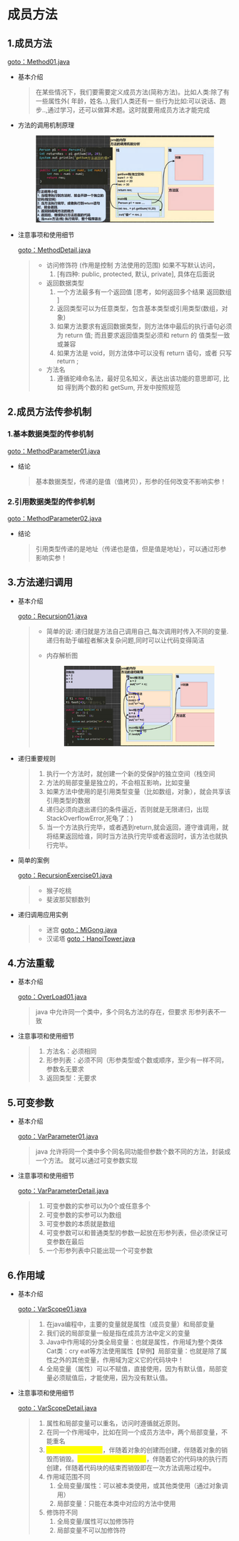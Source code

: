 # 成员方法

## 1.成员方法

[goto：Method01.java](https://gitee.com/jia-yan\_dong/code/blob/master/Java/javacode/chapter07/Method01.java)

*   基本介绍

    > 在某些情况下，我们要需要定义成员方法(简称方法)。比如人类:除了有一些属性外( 年龄，姓名..),我们人类还有一 些行为比如:可以说话、跑步..,通过学习，还可以做算术题。这时就要用成员方法才能完成


*   方法的调用机制原理

    <figure><img src="../../../../.gitbook/assets/image (4).png" alt=""><figcaption></figcaption></figure>


*   注意事项和使用细节

    [goto：MethodDetail.java](https://gitee.com/jia-yan\_dong/code/blob/master/Java/javacode/chapter07/MethodDetail.java)

    > * 访问修饰符 (作用是控制 方法使用的范围) 如果不写默认访问，
    >   1. \[有四种: public, protected, 默认, private], 具体在后面说
    > * 返回数据类型
    >   1. 一个方法最多有一个返回值 \[思考，如何返回多个结果 返回数组 ]
    >   2. 返回类型可以为任意类型，包含基本类型或引用类型(数组，对象)
    >   3. 如果方法要求有返回数据类型，则方法体中最后的执行语句必须为 return 值; 而且要求返回值类型必须和 return 的 值类型一致或兼容
    >   4. 如果方法是 void，则方法体中可以没有 return 语句，或者 只写 return ;
    > * 方法名&#x20;
    >   1. 遵循驼峰命名法，最好见名知义，表达出该功能的意思即可, 比如 得到两个数的和 getSum, 开发中按照规范

## 2.成员方法传参机制

### 1.基本数据类型的传参机制

[goto：MethodParameter01.java](https://gitee.com/jia-yan\_dong/code/blob/master/Java/javacode/chapter07/MethodParameter01.java)

*   结论

    > 基本数据类型，传递的是值（值拷贝），形参的任何改变不影响实参！

### 2.引用数据类型的传参机制

[goto：MethodParameter02.java](https://gitee.com/jia-yan\_dong/code/blob/master/Java/javacode/chapter07/MethodParameter02.java)

*   结论

    > 引用类型传递的是地址（传递也是值，但是值是地址），可以通过形参影响实参！

## 3.方法递归调用

*   基本介绍

    [goto：Recursion01.java](https://gitee.com/jia-yan\_dong/code/blob/master/Java/javacode/chapter07/Recursion01.java)

    > * 简单的说: 递归就是方法自己调用自己,每次调用时传入不同的变量.递归有助于编程者解决复杂问题,同时可以让代码变得简洁
    > *   内存解析图
    >
    >     <figure><img src="../../../../.gitbook/assets/image (1) (1).png" alt=""><figcaption></figcaption></figure>
*   递归重要规则

    > 1. 执行一个方法时，就创建一个新的受保护的独立空间（栈空间
    > 2. 方法的局部变量是独立的，不会相互影响，比如变量
    > 3. 如果方法中使用的是引用类型变量（比如数组，对象），就会共享该引用类型的数据&#x20;
    > 4. 递归必须向退出递归的条件逼近，否则就是无限递归，出现 StackOverflowError,死龟了：)&#x20;
    > 5. 当一个方法执行完毕，或者遇到return,就会返回，遵守谁调用，就将结果返回给谁，同时当方法执行完毕或者返回时，该方法也就执行完毕。


*   简单的案例

    [goto：RecursionExercise01.java](https://gitee.com/jia-yan\_dong/code/blob/master/Java/javacode/chapter07/RecursionExercise01.java)

    > * 猴子吃桃
    > * 斐波那契额数列
*   递归调用应用实例

    > * 迷宫 [goto：MiGong.java](https://gitee.com/jia-yan\_dong/code/blob/master/Java/javacode/chapter07/MiGong.java)
    > * 汉诺塔 [goto：HanoiTower.java](https://gitee.com/jia-yan\_dong/code/blob/master/Java/javacode/chapter07/HanoiTower.java)

## 4.方法重载

*   基本介绍

    [goto：OverLoad01.java](https://gitee.com/jia-yan\_dong/code/blob/master/Java/javacode/chapter07/OverLoad01.java)

    > java 中允许同一个类中，多个同名方法的存在，但要求 形参列表不一致


*   注意事项和使用细节

    > 1. 方法名：必须相同&#x20;
    > 2. 形参列表：必须不同（形参类型或个数或顺序，至少有一样不同，参数名无要求
    > 3. 返回类型：无要求



## 5.可变参数

*   基本介绍

    [goto：VarParameter01.java](https://gitee.com/jia-yan\_dong/code/blob/master/Java/javacode/chapter07/VarParameter01.java)

    > java 允许将同一个类中多个同名同功能但参数个数不同的方法，封装成一个方法。 就可以通过可变参数实现
*   注意事项和使用细节

    [goto：VarParameterDetail.java](https://gitee.com/jia-yan\_dong/code/blob/master/Java/javacode/chapter07/VarParameterDetail.java)

    > 1. 可变参数的实参可以为0个或任意多个
    > 2. 可变参数的实参可以为数组
    > 3. 可变参数的本质就是数组
    > 4. 可变参数可以和普通类型的参数一起放在形参列表，但必须保证可变参数在最后
    > 5. 一个形参列表中只能出现一个可变参数

## 6.作用域

*   基本介绍

    [goto：VarScope01.java](https://gitee.com/jia-yan\_dong/code/blob/master/Java/javacode/chapter07/VarScope01.java)

    > 1. 在java编程中，主要的变量就是属性（成员变量）和局部变量
    > 2. 我们说的局部变量一般是指在成员方法中定义的变量
    > 3. Java中作用域的分类全局变量：也就是属性，作用域为整个类体Cat类：cry eat等方法使用属性【举例】局部变量：也就是除了属性之外的其他变量，作用域为定义它的代码块中！
    > 4. 全局变量（属性）可以不赋值，直接使用，因为有默认值，局部变量必须赋值后，才能使用，因为没有默认值。


*   注意事项和使用细节

    [goto：VarScopeDetail.java](https://gitee.com/jia-yan\_dong/code/blob/master/Java/javacode/chapter07/VarScopeDetail.java)

    > 1. 属性和局部变量可以重名，访问时遵循就近原则。&#x20;
    > 2. 在同一个作用域中，比如在同一个成员方法中，两个局部变量，不能重名
    > 3. <mark style="color:yellow;">属性，生命周期较长</mark>，伴随着对象的创建而创建，伴随着对象的销毁而销毁。<mark style="color:yellow;">局部变量，生命周期较短</mark>，伴随着它的代码块的执行而创建，伴随着代码块的结束而销毁即在一次方法调用过程中。&#x20;
    > 4. 作用域范围不同
    >    1. 全局变量/属性：可以被本类使用，或其他类使用（通过对象调用）
    >    2. 局部变量：只能在本类中对应的方法中使用
    > 5. 修饰符不同
    >    1. 全局变量/属性可以加修饰符
    >    2. 局部变量不可以加修饰符
